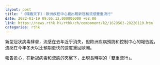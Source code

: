 ```yaml
---
layout: post
title: "《環看天下》：歐洲疾控中心憂出現新冠和流感雙重流行"
date: 2022-01-19 09:06:12.000000000 +08:00
link: https://news.rthk.hk/rthk/ch/component/k2/1629503-20220119.htm
categories: rthk
---
```


新型冠狀病毒肆虐，流感在去年近乎消失，但歐洲疾病預防和控制中心的報告說，流感在今年冬天以比預期更快的速度重回歐洲。

報告擔心，在新冠病毒和流感的夾擊下，出現長時期的「雙重流行」。

